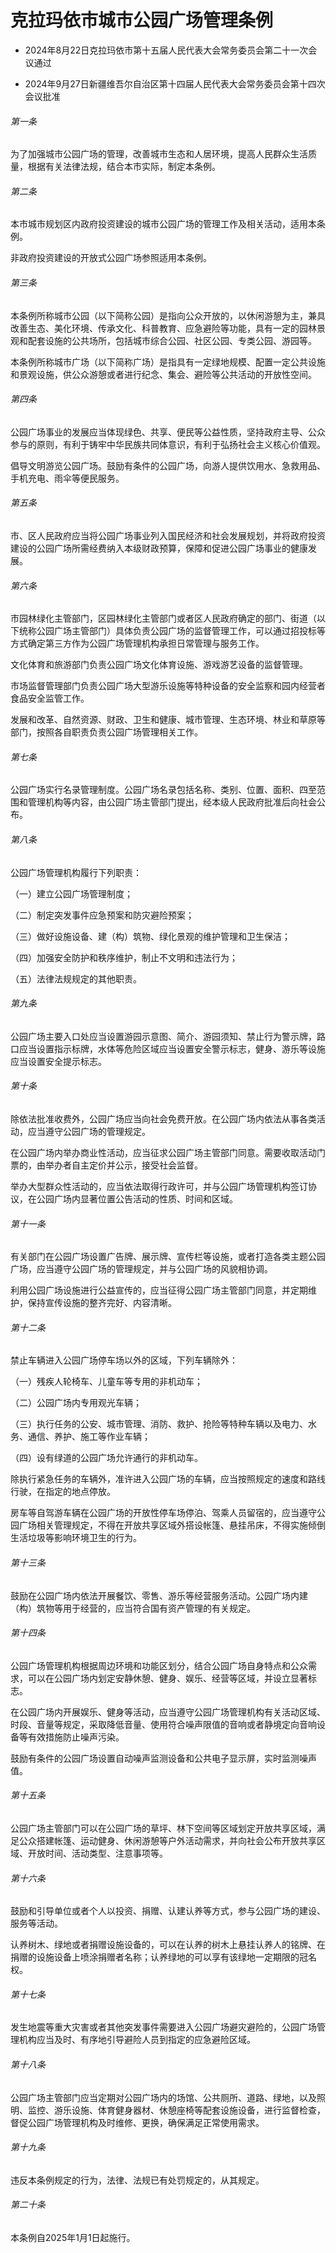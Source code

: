 # 克拉玛依市城市公园广场管理条例

- 2024年8月22日克拉玛依市第十五届人民代表大会常务委员会第二十一次会议通过

- 2024年9月27日新疆维吾尔自治区第十四届人民代表大会常务委员会第十四次会议批准

<!-- INFO END -->

###### 第一条

为了加强城市公园广场的管理，改善城市生态和人居环境，提高人民群众生活质量，根据有关法律法规，结合本市实际，制定本条例。

###### 第二条

本市城市规划区内政府投资建设的城市公园广场的管理工作及相关活动，适用本条例。

非政府投资建设的开放式公园广场参照适用本条例。

###### 第三条

本条例所称城市公园（以下简称公园）是指向公众开放的，以休闲游憩为主，兼具改善生态、美化环境、传承文化、科普教育、应急避险等功能，具有一定的园林景观和配套设施的公共场所，包括城市综合公园、社区公园、专类公园、游园等。

本条例所称城市广场（以下简称广场）是指具有一定绿地规模、配置一定公共设施和景观设施，供公众游憩或者进行纪念、集会、避险等公共活动的开放性空间。

###### 第四条

公园广场事业的发展应当体现绿色、共享、便民等公益性质，坚持政府主导、公众参与的原则，有利于铸牢中华民族共同体意识，有利于弘扬社会主义核心价值观。

倡导文明游览公园广场。鼓励有条件的公园广场，向游人提供饮用水、急救用品、手机充电、雨伞等便民服务。

###### 第五条

市、区人民政府应当将公园广场事业列入国民经济和社会发展规划，并将政府投资建设的公园广场所需经费纳入本级财政预算，保障和促进公园广场事业的健康发展。

###### 第六条

市园林绿化主管部门，区园林绿化主管部门或者区人民政府确定的部门、街道（以下统称公园广场主管部门）具体负责公园广场的监督管理工作，可以通过招投标等方式确定第三方作为公园广场管理机构承担日常管理与服务工作。

文化体育和旅游部门负责公园广场文化体育设施、游戏游艺设备的监督管理。

市场监督管理部门负责公园广场大型游乐设施等特种设备的安全监察和园内经营者食品安全监管工作。

发展和改革、自然资源、财政、卫生和健康、城市管理、生态环境、林业和草原等部门，按照各自职责负责公园广场管理相关工作。

###### 第七条

公园广场实行名录管理制度。公园广场名录包括名称、类别、位置、面积、四至范围和管理机构等内容，由公园广场主管部门提出，经本级人民政府批准后向社会公布。

###### 第八条

公园广场管理机构履行下列职责：

（一）建立公园广场管理制度；

（二）制定突发事件应急预案和防灾避险预案；

（三）做好设施设备、建（构）筑物、绿化景观的维护管理和卫生保洁；

（四）加强安全防护和秩序维护，制止不文明和违法行为；

（五）法律法规规定的其他职责。

###### 第九条

公园广场主要入口处应当设置游园示意图、简介、游园须知、禁止行为警示牌，路口应当设置指示标牌，水体等危险区域应当设置安全警示标志，健身、游乐等设施应当设置安全提示标志。

###### 第十条

除依法批准收费外，公园广场应当向社会免费开放。在公园广场内依法从事各类活动，应当遵守公园广场的管理规定。

在公园广场内举办商业性活动，应当征求公园广场主管部门同意。需要收取活动门票的，由举办者自主定价并公示，接受社会监督。

举办大型群众性活动的，应当依法取得行政许可，并与公园广场管理机构签订协议，在公园广场内显著位置公告活动的性质、时间和区域。

###### 第十一条

有关部门在公园广场设置广告牌、展示牌、宣传栏等设施，或者打造各类主题公园广场，应当遵守公园广场的管理规定，并与公园广场的风貌相协调。

利用公园广场设施进行公益宣传的，应当征得公园广场主管部门同意，并定期维护，保持宣传设施的整齐完好、内容清晰。

###### 第十二条

禁止车辆进入公园广场停车场以外的区域，下列车辆除外：

（一）残疾人轮椅车、儿童车等专用的非机动车；

（二）公园广场内专用观光车辆；

（三）执行任务的公安、城市管理、消防、救护、抢险等特种车辆以及电力、水务、通信、养护、施工等作业车辆；

（四）设有绿道的公园广场允许通行的非机动车。

除执行紧急任务的车辆外，准许进入公园广场的车辆，应当按照规定的速度和路线行驶，在指定的地点停放。

房车等自驾游车辆在公园广场的开放性停车场停泊、驾乘人员留宿的，应当遵守公园广场相关管理规定，不得在开放共享区域外搭设帐篷、悬挂吊床，不得实施倾倒生活垃圾等影响环境卫生的行为。

###### 第十三条

鼓励在公园广场内依法开展餐饮、零售、游乐等经营服务活动。公园广场内建（构）筑物等用于经营的，应当符合国有资产管理的有关规定。

###### 第十四条

公园广场管理机构根据周边环境和功能区划分，结合公园广场自身特点和公众需求，可以在公园广场内划定安静休憩、健身、娱乐、经营等区域，并设立显著标志。

在公园广场内开展娱乐、健身等活动，应当遵守公园广场管理机构有关活动区域、时段、音量等规定，采取降低音量、使用符合噪声限值的音响或者静境定向音响设备等有效措施防止噪声污染。

鼓励有条件的公园广场设置自动噪声监测设备和公共电子显示屏，实时监测噪声值。

###### 第十五条

公园广场主管部门可以在公园广场的草坪、林下空间等区域划定开放共享区域，满足公众搭建帐篷、运动健身、休闲游憩等户外活动需求，并向社会公布开放共享区域、开放时间、活动类型、注意事项等。

###### 第十六条

鼓励和引导单位或者个人以投资、捐赠、认建认养等方式，参与公园广场的建设、服务等活动。

认养树木、绿地或者捐赠设施设备的，可以在认养的树木上悬挂认养人的铭牌、在捐赠的设施设备上喷涂捐赠者名称；认养绿地的可以享有该绿地一定期限的冠名权。

###### 第十七条

发生地震等重大灾害或者其他突发事件需要进入公园广场避灾避险的，公园广场管理机构应当及时、有序地引导避险人员到指定的应急避险区域。

###### 第十八条

公园广场主管部门应当定期对公园广场内的场馆、公共厕所、道路、绿地，以及照明、监控、游乐设施、体育健身器材、休憩座椅等配套设施设备，进行监督检查，督促公园广场管理机构及时维修、更换，确保满足正常使用需求。

###### 第十九条

违反本条例规定的行为，法律、法规已有处罚规定的，从其规定。

###### 第二十条

本条例自2025年1月1日起施行。

